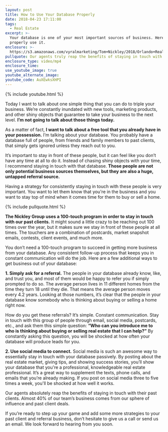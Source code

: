 ```yaml
---
layout: post
title: How to Use Your Database Properly
date: 2018-04-23 17:11:00
tags:
  - Real Estate
excerpt: >-
  Your database is one of your most important sources of business. Here’s how to
  properly use it.
enclosure: >-
  https://s3.amazonaws.com/vyralmarketing/Tom+Nickley/2018/Orlando+Real+Estate+Agent-+Use+Your+Database.mp4
pullquote: Our agents truly reap the benefits of staying in touch with their databases.
enclosure_type: video/mp4
enclosure_time:
use_youtube_image: true
youtube_alternate_image:
youtube_code: AuXEwksXHPI
---
```


{% include youtube.html %}

Today I want to talk about one simple thing that you can do to triple your business. We’re constantly inundated with new tools, marketing products, and other shiny objects that guarantee to take your business to the next level. **I’m not going to talk about those things today.&nbsp;**

As a matter of fact, **I want to talk about a free tool that you already have in your possession.** I’m talking about your database. You probably have a database full of people, from friends and family members to past clients, that simply gets ignored unless they reach out to you.

It’s important to stay in front of these people, but it can feel like you don’t have any time at all to do it. Instead of chasing shiny objects with your time, I recommend staying in touch with that database. **Those people are not only potential business sources themselves, but they are also a huge, untapped referral source.**

Having a strategy for consistently staying in touch with these people is very important. You want to let them know that you're in the business and you want to stay top of mind when it comes time for them to buy or sell a home.

{% include pullquote.html %}

**The Nickley Group uses a 100-touch program in order to stay in touch with our past clients.** It might sound a little crazy to be reaching out 100 times over the year, but it makes sure we stay in front of these people at all times. The touchers are a combination of postcards, market snapshot emails, contests, client events, and much more.

You don’t need a 100-touch program to succeed in getting more business from your database. Any consistent follow-up process that keeps you in constant communication will do the job. Here are a few additional ways to get business out of your database:

**1. Simply ask for a referral.** The people in your database already know, like, and trust you, and most of them would be happy to refer you if simply prompted to do so. The average person lives in 11 different homes from the time they turn 18 until they die. That means the average person moves every 4.2 years. Looking at those numbers, it’s clear that the people in your database know somebody who is thinking about buying or selling a home right now.&nbsp;

How do you get these referrals? It’s simple. Constant communication. Stay in touch with this group of people through email, social media, postcards, etc., and ask them this simple question: **“Who can you introduce me to who is thinking about buying or selling real estate that I can help?”** By constantly asking this question, you will be shocked at how often your database will produce leads for you.

**2. Use social media to connect.** Social media is such an awesome way to essentially stay in touch with your database passively. By posting about the real estate market, giving tips, and showing success stories, you’ll show your database that you're a professional, knowledgeable real estate professional. It’s a great way to supplement the texts, phone calls, and emails that you’re already making. If you post on social media three to five times a week, you'll be shocked at how well it works.

Our agents absolutely reap the benefits of staying in touch with their past clients. Almost 40% of our team’s business comes from our sphere of influence and past client deals.

If you’re ready to step up your game and add some more strategies to your past client and referral business, don’t hesitate to give us a call or send us an email. We look forward to hearing from you soon.